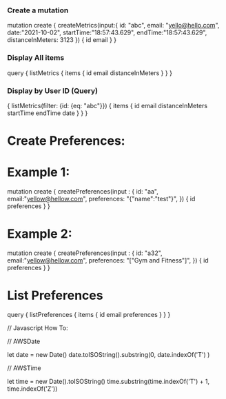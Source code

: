 ### Create a mutation

mutation create {
  createMetrics(input:{
    id: "abc",
    email: "yello@hello.com",
    date:"2021-10-02",
    startTime:"18:57:43.629",
    endTime:"18:57:43.629",
    distanceInMeters: 3123
  }) {
    id
    email
  }
}

### Display All items
query {
  listMetrics {
    items {
      id
      email
      distanceInMeters
    }
  }
}

### Display by User ID (Query)

{
  listMetrics(filter: {id: {eq: "abc"}}) {
    items {
      id
      email
      distanceInMeters
      startTime
      endTime
      date
    }
  }
}

# Create Preferences:
# Example 1:
mutation create {
  createPreferences(input : {
    id: "aa",
    email:"yellow@hellow.com",
    preferences: "{\"name\":\"test\"}",
  }) {
    id
    preferences
  }
}

# Example 2: 

mutation create {
  createPreferences(input : {
    id: "a32",
    email:"yellow@hellow.com",
    preferences: "[\"Gym and Fitness\"]",
  }) {
    id
    preferences
  }
}


# List Preferences

query {
  listPreferences {
    items {
      id
      email
      preferences
    }
  }
}


// Javascript How To: 

// AWSDate

let date = new Date()
date.toISOString().substring(0, date.indexOf('T') )

// AWSTime

let time = new Date().toISOString()
time.substring(time.indexOf('T') + 1, time.indexOf('Z'))
